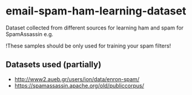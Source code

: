 # email-spam-ham-learning-dataset
Dataset collected from different sources for learning ham and spam for SpamAssassin e.g.

!These samples should be only used for training your spam filters!

## Datasets used (partially)
- http://www2.aueb.gr/users/ion/data/enron-spam/
- https://spamassassin.apache.org/old/publiccorpus/
